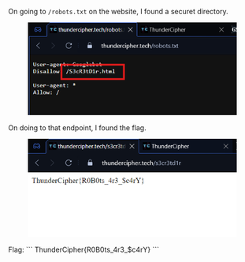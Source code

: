 On going to `/robots.txt` on the website, I found a securet directory.

<figure><img src="../src/Web/Bot/robots.png"></figure>

On doing to that endpoint, I found the flag.

<figure><img src="../src/Web/Bot/flag.png"></figure>
Flag: 
```
ThunderCipher{R0B0ts_4r3_$c4rY}
```